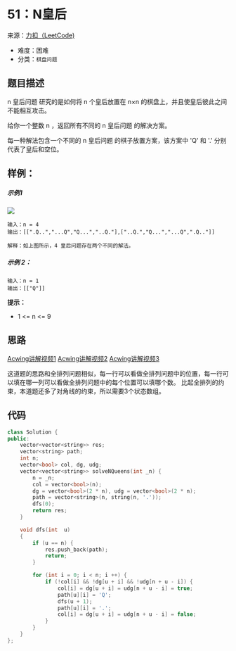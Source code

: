 # 51：N皇后 
来源：[力扣（LeetCode)](https://leetcode-cn.com/problems/n-queens/)

* 难度：困难
* 分类：`棋盘问题`

## 题目描述
n 皇后问题 研究的是如何将 n 个皇后放置在 n×n 的棋盘上，并且使皇后彼此之间不能相互攻击。

给你一个整数 n ，返回所有不同的 n 皇后问题 的解决方案。

每一种解法包含一个不同的 n 皇后问题 的棋子放置方案，该方案中 'Q' 和 '.' 分别代表了皇后和空位。


## 样例：
##### 示例1
![](https://assets.leetcode.com/uploads/2020/11/13/queens.jpg)

```
输入：n = 4
输出：[[".Q..","...Q","Q...","..Q."],["..Q.","Q...","...Q",".Q.."]]

解释：如上图所示，4 皇后问题存在两个不同的解法。
```
##### 示例 2：
```
输入：n = 1
输出：[["Q"]]
```
**提示：**
* 1 <= n <= 9
## 思路
[Acwing讲解视频1](https://www.acwing.com/video/275/)
[Acwing讲解视频2](https://www.acwing.com/video/1052/)
[Acwing讲解视频3](https://www.acwing.com/video/1388/)

这道题的思路和全排列问题相似，每一行可以看做全排列问题中的位置，每一行可以填在哪一列可以看做全排列问题中的每个位置可以填哪个数。
比起全排列的约束，本道题还多了对角线的约束，所以需要3个状态数组。

## 代码
```c++
class Solution {
public:
    vector<vector<string>> res;
    vector<string> path;
    int n;
    vector<bool> col, dg, udg;
    vector<vector<string>> solveNQueens(int _n) {
        n = _n;
        col = vector<bool>(n);
        dg = vector<bool>(2 * n), udg = vector<bool>(2 * n);
        path = vector<string>(n, string(n, '.'));
        dfs(0);
        return res;
    }

    void dfs(int  u)
    {
        if (u == n) {
            res.push_back(path);
            return;
        }

        for (int i = 0; i < n; i ++) {
            if (!col[i] && !dg[u + i] && !udg[n + u - i]) {
                col[i] = dg[u + i] = udg[n + u - i] = true;
                path[u][i] = 'Q';
                dfs(u + 1);
                path[u][i] = '.';
                col[i] = dg[u + i] = udg[n + u - i] = false;
            }
        }
    }
};
```